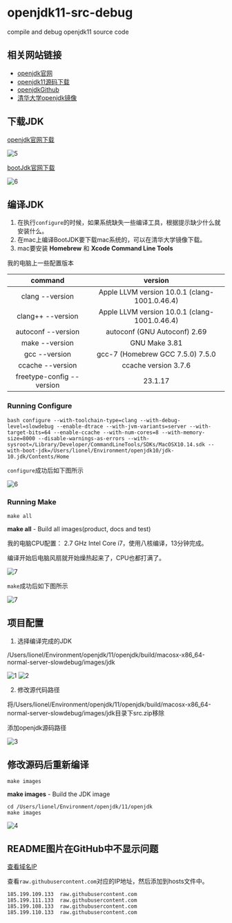 # openjdk11-src-debug
compile and debug openjdk11 source code

## 相关网站链接

- [openjdk官网](http://openjdk.java.net/)
- [openjdk11源码下载](http://jdk.java.net/java-se-ri/11)
- [openjdkGithub](https://github.com/openjdk)
- [清华大学openjdk镜像](https://mirrors.tuna.tsinghua.edu.cn/Adoptium/)

## 下载JDK
[openjdk官网下载](https://jdk.java.net/java-se-ri/11)

![5](images/1652199929216.jpg)

[bootJdk官网下载](https://jdk.java.net/archive/)

![6](images/1652200135634.jpg)

## 编译JDK

1. 在执行`configure`的时候，如果系统缺失一些编译工具，根据提示缺少什么就安装什么。
2. 在mac上编译BootJDK要下载mac系统的，可以在清华大学镜像下载。
3. mac要安装 **Homebrew** 和 **Xcode Command Line Tools**

我的电脑上一些配置版本

|  command  |   version |
| :-------:  | :--------:|
| clang --version | Apple LLVM version 10.0.1 (clang-1001.0.46.4) |
| clang++ --version | Apple LLVM version 10.0.1 (clang-1001.0.46.4) |
| autoconf --version | autoconf (GNU Autoconf) 2.69 |
| make --version | GNU Make 3.81 |
| gcc --version | gcc-7 (Homebrew GCC 7.5.0) 7.5.0 |
| ccache --version | ccache version 3.7.6 |
| freetype-config --version | 23.1.17 |

### Running Configure

```shell
bash configure --with-toolchain-type=clang --with-debug-level=slowdebug --enable-dtrace --with-jvm-variants=server --with-target-bits=64 --enable-ccache --with-num-cores=8 --with-memory-size=8000 --disable-warnings-as-errors --with-sysroot=/Library/Developer/CommandLineTools/SDKs/MacOSX10.14.sdk --with-boot-jdk=/Users/lionel/Environment/openjdk10/jdk-10.jdk/Contents/Home
```

`configure`成功后如下图所示

![6](images/1652201412591.jpg)

### Running Make

```shell
make all
```
**make all** - Build all images(product, docs and test)

我的电脑CPU配置： 2.7 GHz Intel Core i7，使用八核编译，13分钟完成。

编译开始后电脑风扇就开始燥热起来了，CPU也都打满了。

![7](images/1652202108594.jpg)

`make`成功后如下图所示

![7](images/1652202432077.jpg)

## 项目配置

1. 选择编译完成的JDK

/Users/lionel/Environment/openjdk/11/openjdk/build/macosx-x86_64-normal-server-slowdebug/images/jdk

![1](images/屏幕快照%202021-01-25%20下午4.49.40.png)
![2](images/屏幕快照%202021-01-25%20下午4.49.49.png)

2. 修改源代码路径

将/Users/lionel/Environment/openjdk/11/openjdk/build/macosx-x86_64-normal-server-slowdebug/images/jdk目录下src.zip移除

添加openjdk源码路径

![3](images/屏幕快照%202021-01-25%20下午4.58.29.png)

## 修改源码后重新编译

```shell
make images
```
**make images** - Build the JDK image

```shell
cd /Users/lionel/Environment/openjdk/11/openjdk
make images
```

![4](images/屏幕快照%202021-01-25%20下午5.13.16.png)

## README图片在GitHub中不显示问题

[查看域名IP](https://ping.eu/nslookup)

查看`raw.githubusercontent.com`对应的IP地址，然后添加到hosts文件中。

```shell
185.199.109.133  raw.githubusercontent.com   
185.199.111.133  raw.githubusercontent.com
185.199.108.133  raw.githubusercontent.com
185.199.110.133  raw.githubusercontent.com
```
